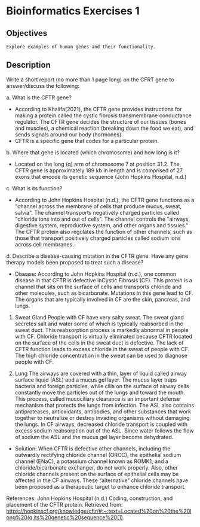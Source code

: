 # Bioinformatics Exercises 1

## Objectives

    Explore examples of human genes and their functionality.

## Description

Write a short report (no more than 1 page long) on the CFRT gene to answer/discuss the
following:

a. What is the CFTR gene?

- According to Khalifa(2021), the CFTR gene provides instructions for making a protein called the cystic fibrosis
  transmembrane conductance regulator. The CFTR gene decides the structure of our tissues (bones and muscles), a
  chemical reaction (breaking down the food we eat), and sends signals around our body (hormones).
- CFTR is a specific gene that codes for a particular protein.

b. Where that gene is located (which chromosome) and how long is it?

- Located on the long (q) arm of chromosome 7 at position 31.2. The CFTR gene is approximately 189 kb in length and is
  comprised of 27 exons that encode its genetic sequence (John Hopkins Hospital, n.d.)

c. What is its function?

- According to John Hopkins Hospital (n.d.), the CFTR gene functions as a "channel across the membrane of cells that
  produce mucus, sweat, salvia". The channel transports negatively charged particles called "chloride ions into and out
  of cells". The channel controls the "airways, digestive system, reproductive system, and other organs and tissues."
  The CFTR protein also regulates the function of other channels, such as those that transport positively charged
  particles called sodium ions across cell membranes.

d. Describe a disease-causing mutation in the CFTR gene. Have any gene therapy models been proposed to treat such a
disease?

- Disease:
  According to John Hopkins Hospital (n.d.), one common disease in that CFTR is defective inCystic Fibrosis (CF). This
  protein is a channel that sits on the surface of cells and transports chloride and other molecules, such as
  bicarbonate. Mutations in this gene lead to CF. The organs that are typically involved in CF are the skin, pancreas,
  and lungs.

1. Sweat Gland
   People with CF have very salty sweat. The sweat gland secretes salt and water some of which is typically reabsorbed
   in the sweat duct. This reabsorption process is markedly abnormal in people with CF. Chloride transport is virtually
   eliminated because CFTR located on the surface of the cells in the sweat duct is defective. The lack of CFTR function
   leads to excess chloride in the sweat of people with CF. The high chloride concentration in the sweat can be used to
   diagnose people with CF.

2. Lung
   The airways are covered with a thin, layer of liquid called airway surface liquid (ASL) and a mucus gel layer. The
   mucus layer traps bacteria and foreign particles, while cilia on the surface of airway cells constantly move the
   particles out of the lungs and toward the mouth. This process, called mucociliary clearance is an important defense
   mechanism that protects the lungs from infection. The ASL also contains antiproteases, antioxidants, antibodies, and
   other substances that work together to neutralize or destroy invading organisms without damaging the lungs. In CF
   airways, decreased chloride transport is coupled with excess sodium reabsorption out of the ASL. Since water follows
   the flow of sodium the ASL and the mucus gel layer become dehydrated.

- Solution:
  When CFTR is defective other channels, including the outwardly rectifying chloride channel (ORCC), the epithelial
  sodium channel (ENaC), a potassium channel known as ROMK1, and a chloride/bicarbonate exchanger, do not work properly.
  Also, other chloride channels present on the surface of epithelial cells may be affected in the CF airways. These
  “alternative” chloride channels have been proposed as a therapeutic target to enhance chloride transport.

References:
John Hopkins Hospital (n.d.) Coding, construction, and placement of the CFTR protein. Retrieved
from: https://hopkinscf.org/knowledge/cftr/#:~:text=Located%20on%20the%20long%20(q,its%20genetic%20sequence%20(1).

